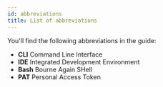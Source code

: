 ```yaml
---
id: abbreviations
title: List of abbreviations
---
```


You'll find the following abbreviations in the guide:

- **CLI** Command Line Interface
- **IDE** Integrated Development Environment
- **Bash** Bourne Again SHell
- **PAT** Personal Access Token
